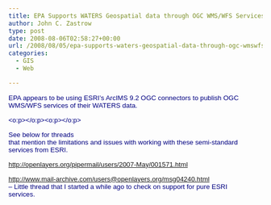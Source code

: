 ```yaml
---
title: EPA Supports WATERS Geospatial data through OGC WMS/WFS Services
author: John C. Zastrow
type: post
date: 2008-08-06T02:58:27+00:00
url: /2008/08/05/epa-supports-waters-geospatial-data-through-ogc-wmswfs-services/
categories:
  - GIS
  - Web

---
```

<p class="MsoNormal">
  <font size="2" color="navy" face="Arial"><span style="font-size: 10pt; color: navy; font-family: Arial;">EPA appears to be using ESRI&#8217;s ArcIMS 9.2 OGC connectors to publish OGC WMS/WFS services of their WATERS data.<o:p></o:p></span></font>
</p>

<font size="2" color="navy" face="Arial"><span style="font-size: 10pt; color: navy; font-family: Arial;"><o:p></o:p></span></font><font size="2" color="navy" face="Arial"><span style="font-size: 10pt; color: navy; font-family: Arial;"><o:p></o:p></span></font>

<p class="MsoNormal">
  <font size="2" color="navy" face="Arial"><span style="font-size: 10pt; color: navy; font-family: Arial;">See below for threads<br /> that mention the limitations and issues with working with these semi-standard<br /> services from ESRI.<o:p></o:p></span></font>
</p>

<p class="MsoNormal">
  <font size="2" color="navy" face="Arial"><span style="font-size: 10pt; color: navy; font-family: Arial;"><o:p></o:p></span></font>
</p>

<p class="MsoNormal">
  <font size="2" color="navy" face="Arial"><span style="font-size: 10pt; color: navy; font-family: Arial;"><a title="blocked::http://openlayers.org/pipermail/users/2007-May/001571.html" href="http://openlayers.org/pipermail/users/2007-May/001571.html" class="broken_link">http://openlayers.org/pipermail/users/2007-May/001571.html</a><o:p></o:p></span></font>
</p>

<p class="MsoNormal">
  <font size="2" color="navy" face="Arial"><span style="font-size: 10pt; color: navy; font-family: Arial;"><a title="blocked::http://www.mail-archive.com/users@openlayers.org/msg04240.html" href="http://www.mail-archive.com/users@openlayers.org/msg04240.html">http://www.mail-archive.com/users@openlayers.org/msg04240.html</a><br /> &#8211; Little thread that I started a while ago to check on support for pure ESRI<br /> services.<o:p></o:p></span></font>
</p>